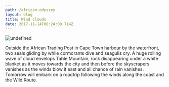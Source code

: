 ```yaml
---
path: /african-odyssey
layout: blog
title: Wind Clouds
date: 2017-11-14T08:24:08.714Z
---
```

![undefined](/images/IMG_9107.JPG)

Outside the African Trading Post in Cape Town harbour by the waterfront, two seals gliding by while cormorants dive and seagulls cry. A huge rolling wave of cloud envelops Table Mountain, rock disappearing under a white blanket as it moves towards the city and then before the skyscrapers vanishes as the winds blow it east and all chance of rain vanishes. Tomorrow will embark on a roadtrip following the winds along the coast and the Wild Route.
